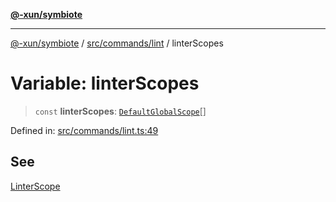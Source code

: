 [**@-xun/symbiote**](../../../../README.md)

***

[@-xun/symbiote](../../../../README.md) / [src/commands/lint](../README.md) / linterScopes

# Variable: linterScopes

> `const` **linterScopes**: [`DefaultGlobalScope`](../../../configure/enumerations/DefaultGlobalScope.md)[]

Defined in: [src/commands/lint.ts:49](https://github.com/Xunnamius/symbiote/blob/b62abf3b41ef4fb16014d3e799397a1e70b68b47/src/commands/lint.ts#L49)

## See

[LinterScope](../../../configure/enumerations/DefaultGlobalScope.md)
